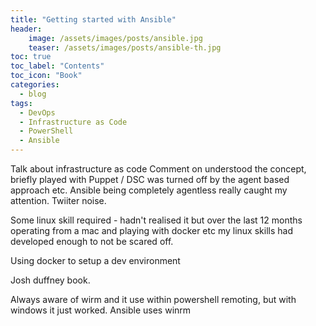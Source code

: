 ```yaml
---
title: "Getting started with Ansible"
header:
    image: /assets/images/posts/ansible.jpg
    teaser: /assets/images/posts/ansible-th.jpg
toc: true
toc_label: "Contents"
toc_icon: "Book"  
categories:
  - blog
tags:
  - DevOps
  - Infrastructure as Code
  - PowerShell
  - Ansible
---
```

Talk about infrastructure as code
Comment on understood the concept, briefly played with Puppet / DSC was turned off by the agent based approach etc. Ansible being completely agentless really caught my attention. Twiiter noise.

Some linux skill required - hadn't realised it but over the last 12 months operating from a mac and playing with docker etc my linux skills had developed enough to not be scared off.

Using docker to setup a dev environment

Josh duffney book.

Always aware of wirm and it use within powershell remoting, but with windows it just worked. Ansible uses winrm 